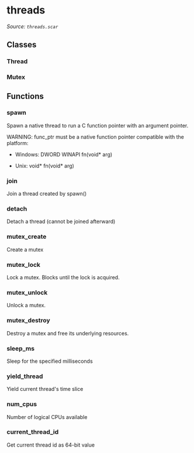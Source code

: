 # threads

*Source: `threads.scar`*

## Classes

### Thread

### Mutex


## Functions

### spawn

Spawn a native thread to run a C function pointer with an argument pointer.

WARNING: func_ptr must be a native function pointer compatible with the platform:

- Windows: DWORD WINAPI fn(void* arg)

- Unix:    void* fn(void* arg)


### join

Join a thread created by spawn()

### detach

Detach a thread (cannot be joined afterward)

### mutex_create

Create a mutex

### mutex_lock

Lock a mutex. Blocks until the lock is acquired.

### mutex_unlock

Unlock a mutex.

### mutex_destroy

Destroy a mutex and free its underlying resources.

### sleep_ms

Sleep for the specified milliseconds

### yield_thread

Yield current thread's time slice

### num_cpus

Number of logical CPUs available

### current_thread_id

Get current thread id as 64-bit value

